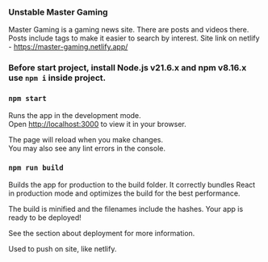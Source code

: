 ### Unstable Master Gaming

Master Gaming is a gaming news site. There are posts and videos there. Posts include tags to make it easier to search by interest.
Site link on netlify - https://master-gaming.netlify.app/ 

### Before start project, install Node.js v21.6.x and npm v8.16.x use `npm i` inside project.

### `npm start`

Runs the app in the development mode.\
Open [http://localhost:3000](http://localhost:3000) to view it in your browser.

The page will reload when you make changes.\
You may also see any lint errors in the console.

### `npm run build`

Builds the app for production to the build folder.
It correctly bundles React in production mode and optimizes the build for the best performance.

The build is minified and the filenames include the hashes.
Your app is ready to be deployed!

See the section about deployment for more information.

Used to push on site, like netlify.
